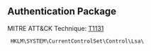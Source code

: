 ## Authentication Package

MITRE ATT&CK Technique: [T1131](https://attack.mitre.org/wiki/Technique/T1131)

     HKLM\SYSTEM\CurrentControlSet\Control\Lsa\
